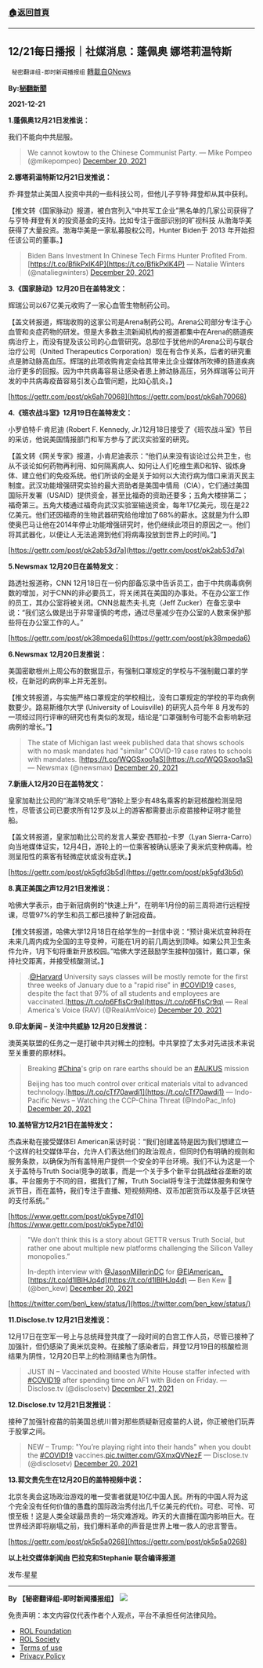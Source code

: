 ###  [:house:返回首頁](https://github.com/ourhimalayas/txt)
---


## 12/21每日播报｜社媒消息：蓬佩奥 娜塔莉温特斯
` 秘密翻译组-即时新闻播报组` [轉載自GNews](https://gnews.org/zh-hans/1777441/)

**By:[秘翻新聞](https://gtv.org/broadcast/watch/61c19743bcb7f101bb724eea)**

**2021-12-21**

**1.蓬佩奥12月21日发推说：**

我们不能向中共屈服。



> We cannot kowtow to the Chinese Communist Party.
> — Mike Pompeo (@mikepompeo) [December 20, 2021](https://twitter.com/mikepompeo/status/1473019181700423680?ref_src=twsrc%5Etfw)



**2.娜塔莉温特斯12月21日发推说：**

乔·拜登禁止美国人投资中共的一些科技公司，但他儿子亨特·拜登却从其中获利。

【推文转《国家脉动》报道，被白宫列入“中共军工企业”黑名单的几家公司获得了与亨特·拜登有关的投资基金的支持。比如专注于面部识别的旷视科技 从渤海华美获得了大量投资。渤海华美是一家私募股权公司，Hunter Biden于 2013 年开始担任该公司的董事。】



> Biden Bans Investment In Chinese Tech Firms Hunter Profited From.[https://t.co/BfikPxlK4P](https://t.co/BfikPxlK4P)
> — Natalie Winters (@nataliegwinters) [December 20, 2021](https://twitter.com/nataliegwinters/status/1472987463748489218?ref_src=twsrc%5Etfw)



**3.《国家脉动》12月20日在盖特发文：**

辉瑞公司以67亿美元收购了一家心血管生物制药公司。

【盖文转报道，辉瑞收购的这家公司是Arena制药公司。Arena公司部分专注于心血管和炎症药物的研发。但是大多数主流新闻机构的报道都集中在Arena的肠道疾病治疗上，而没有提及该公司的心血管研究。总部位于犹他州的Arena公司与联合治疗公司（United Therapeutics Corporation）现在有合作关系，后者的研究重点是肺动脉高血压。辉瑞的此项收购肯定会给其带来比企业媒体所吹捧的肠道疾病治疗更多的回报。因为中共病毒容易让感染者患上肺动脉高压，另外辉瑞等公司开发的中共病毒疫苗容易引发心血管问题，比如心肌炎。】

[https://gettr.com/post/pk6ah70068](https://gettr.com/post/pk6ah70068)

**4.《班农战斗室》12月19日在盖特发文：**

小罗伯特·F·肯尼迪 (Robert F. Kennedy, Jr.)12月18日接受了《班农战斗室》节目的采访，他说美国情报部门和军方参与了武汉实验室的研究。

【盖文转《网关专家》报道，小肯尼迪表示：“他们从来没有谈论过公共卫生，也从不谈论如何药物再利用、如何隔离病人、如何让人们吃维生素D和锌、锻炼身体、建立他们的免疫系统。他们所谈的全是关于如何以大流行病为借口来消灭民主制度。武汉功能增强研究实验的最大资助者是美国中情局（CIA），它们通过美国国际开发署（USAID）提供资金，甚至比福奇的资助还要多；五角大楼排第二；福奇第三。五角大楼通过福奇向武汉实验室输送资金，每年17亿美元，现在是22亿美元。他们还因福奇的生物武器研究给他增加了68%的薪水。这就是为什么即使奥巴马让他在2014年停止功能增强研究时，他仍继续此项目的原因之一。他们将其武器化，以便让人无法追溯到他们将病毒投放到世界上的时间。”】

[https://gettr.com/post/pk2ab53d7a](https://gettr.com/post/pk2ab53d7a)

**5.Newsmax 12月20日在盖特发文：**

路透社报道称，CNN 12月18日在一份内部备忘录中告诉员工，由于中共病毒病例数的增加，对于CNN的非必要员工，将关闭其在美国的办事处。不在办公室工作的员工，其办公室将被关闭。CNN总裁杰夫·扎克（Jeff Zucker）在备忘录中说：“我们这么做是出于非常谨慎的考虑，通过尽量减少在办公室的人数来保护那些将在办公室工作的人。”

[https://gettr.com/post/pk38mpeda6](https://gettr.com/post/pk38mpeda6)

**6.Newsmax 12月20日发推说：**

美国密歇根州上周公布的数据显示，有强制口罩规定的学校与不强制戴口罩的学校，在新冠的病例率上并无差别。

【推文转报道，与实施严格口罩规定的学校相比，没有口罩规定的学校的平均病例数要少。路易斯维尔大学 (University of Louisville) 的研究人员今年 8 月发布的一项经过同行评审的研究也有类似的发现，结论是“口罩强制令可能不会影响新冠病例的增长。”】



> The state of Michigan last week published data that shows schools with no mask mandates had "similar" COVID-19 case rates to schools with mandates. [https://t.co/WQGSxoo1aS](https://t.co/WQGSxoo1aS)
> — Newsmax (@newsmax) [December 20, 2021](https://twitter.com/newsmax/status/1472877007335612416?ref_src=twsrc%5Etfw)



**7.新唐人12月20日在盖特发文：**

皇家加勒比公司的“海洋交响乐号”游轮上至少有48名乘客的新冠核酸检测呈阳性，尽管该公司已要求所有12岁及以上的游客都需要出示疫苗接种证明才能登船。

【盖文转报道，皇家加勒比公司的发言人莱安·西耶拉-卡罗（Lyan Sierra-Carro）向当地媒体证实，12月4日，游轮上的一位乘客被确认感染了奥米炕变种病毒。检测呈阳性的乘客有轻微症状或没有症状。】

[https://gettr.com/post/pk5gfd3b5d](https://gettr.com/post/pk5gfd3b5d)

**8.真正美国之声12月21日发推说：**

哈佛大学表示，由于新冠病例的“快速上升”，在明年1月份的前三周将进行远程授课，尽管97%的学生和员工都已接种了新冠疫苗。

【推文转报道，哈佛大学12月18日在给学生的一封信中说：“预计奥米炕变种将在未来几周内成为全国的主导变种，可能在1月的前几周达到顶峰。如果公共卫生条件允许，1月下旬将重新开放校园。”哈佛大学还鼓励学生接种加强针，戴口罩，保持社交距离，并接受核酸测试。】



> .[@Harvard](https://twitter.com/Harvard?ref_src=twsrc%5Etfw) University says classes will be mostly remote for the first three weeks of January due to a "rapid rise" in [#COVID19](https://twitter.com/hashtag/COVID19?src=hash&amp;ref_src=twsrc%5Etfw) cases, despite the fact that 97% of all students and employees are vaccinated.[https://t.co/p6FfisCr9q](https://t.co/p6FfisCr9q)
> — Real America's Voice (RAV) (@RealAmVoice) [December 20, 2021](https://twitter.com/RealAmVoice/status/1473075743030591491?ref_src=twsrc%5Etfw)



**9.印太新闻 – 关注中共威胁 12月20日发推说：**

澳英美联盟的任务之一是打破中共对稀土的控制。中共掌控了太多对先进技术来说至关重要的原材料。



> Breaking [#China](https://twitter.com/hashtag/China?src=hash&amp;ref_src=twsrc%5Etfw)'s grip on rare earths should be an [#AUKUS](https://twitter.com/hashtag/AUKUS?src=hash&amp;ref_src=twsrc%5Etfw) mission
> 
> Beijing has too much control over critical materials vital to advanced technology.[https://t.co/cTf70awdi1](https://t.co/cTf70awdi1)
> — Indo-Pacific News – Watching the CCP-China Threat (@IndoPac\_Info) [December 20, 2021](https://twitter.com/IndoPac_Info/status/1472899619717713923?ref_src=twsrc%5Etfw)



**10.盖特官方12月21日在盖特发文：**

杰森米勒在接受媒体El American采访时说：“我们创建盖特是因为我们想建立一个这样的社交媒体平台，允许人们表达他们的政治观点，但同时仍有明确的规则和服务条款，以确保为所有盖特用户提供一个安全的平台环境。我们不认为这是一个关于盖特与Truth Social竞争的故事，而是一个关于多个新平台挑战硅谷垄断的故事。平台服务于不同的目，据我们了解，Truth Social将专注于流媒体服务和保守派节目，而在盖特，我们专注于直播、短视频网络、双币加密货币以及基于区块链的支付系统。”

[https://www.gettr.com/post/pk5ype7d10](https://www.gettr.com/post/pk5ype7d10)



> "We don’t think this is a story about GETTR versus Truth Social, but rather one about multiple new platforms challenging the Silicon Valley monopolies.” 
> 
> In-depth interview with [@JasonMillerinDC](https://twitter.com/JasonMillerinDC?ref_src=twsrc%5Etfw) for [@ElAmerican\_](https://twitter.com/ElAmerican_?ref_src=twsrc%5Etfw) [https://t.co/d1lBlHJq4d](https://t.co/d1lBlHJq4d)
> — Ben Kew 🐶 (@ben\_kew) [December 20, 2021](https://twitter.com/ben_kew/status/1472957559829155840?ref_src=twsrc%5Etfw)



[https://twitter.com/ben\_kew/status/](https://twitter.com/ben_kew/status/)

**11.Disclose.tv 12月21日发推说：**

12月17日在空军一号上与总统拜登共度了一段时间的白宫工作人员，尽管已接种了加强针，但仍感染了奥米炕变种。在接触了感染者后，拜登12月19日的核酸检测结果为阴性，12月20日早上的检测结果也为阴性。



> JUST IN – Vaccinated and boosted White House staffer infected with [#COVID19](https://twitter.com/hashtag/COVID19?src=hash&amp;ref_src=twsrc%5Etfw) after spending time on AF1 with Biden on Friday.
> — Disclose.tv (@disclosetv) [December 21, 2021](https://twitter.com/disclosetv/status/1473086008182906882?ref_src=twsrc%5Etfw)



**12.Disclose.tv 12月21日发推说：**

接种了加强针疫苗的前美国总统川普对那些质疑新冠疫苗的人说，你正被他们玩弄于股掌之间。



> NEW – Trump: "You’re playing right into their hands" when you doubt the [#COVID19](https://twitter.com/hashtag/COVID19?src=hash&amp;ref_src=twsrc%5Etfw) vaccines.[pic.twitter.com/GXmxQVNezF](https://t.co/GXmxQVNezF)
> — Disclose.tv (@disclosetv) [December 20, 2021](https://twitter.com/disclosetv/status/1472987776786354177?ref_src=twsrc%5Etfw)



**13.郭文贵先生在12月20日的盖特视频中说：**

北京冬奥会这场政治游戏的唯一受害者就是10亿中国人民。所有的中国人将为这个完全没有任何价值的愚蠢的国际政治秀付出几千亿美元的代价。可悲、可怜、可恨至极！这是人类全球最昂贵的一场灾难游戏。昨天的大直播在国内影响巨大。在世界经济即将崩塌之前，我们爆料革命的声音是世界上唯一救人的忠言警告。

[https://gettr.com/post/pk5p5a0268](https://gettr.com/post/pk5p5a0268)

**以上社交媒体新闻由 巴拉克和Stephanie 联合编译报道**

发布:星星

* * *

**By 【秘密翻译组-即时新闻播报组】**
![](https://assets.gnews.org/wp-content/uploads/2021/12/秘翻海报.jpg)
 

免责声明：本文内容仅代表作者个人观点，平台不承担任何法律风险。

- [ROL Foundation](https://rolfoundation.org/)
- [ROL Society](https://rolsociety.org/)
- [Terms of use](https://gnews.org/terms-of-use-3/)
- [Privacy Policy](https://gnews.org/privacy-policy/)
